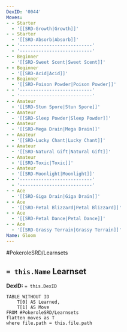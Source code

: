 ```yaml
---
DexID: '0044'
Moves:
- - Starter
  - '[[SRD-Growth|Growth]]'
- - Starter
  - '[[SRD-Absorb|Absorb]]'
- - '---------------------------'
  - '---------------------------'
- - Beginner
  - '[[SRD-Sweet Scent|Sweet Scent]]'
- - Beginner
  - '[[SRD-Acid|Acid]]'
- - Beginner
  - '[[SRD-Poison Powder|Poison Powder]]'
- - '---------------------------'
  - '---------------------------'
- - Amateur
  - '[[SRD-Stun Spore|Stun Spore]]'
- - Amateur
  - '[[SRD-Sleep Powder|Sleep Powder]]'
- - Amateur
  - '[[SRD-Mega Drain|Mega Drain]]'
- - Amateur
  - '[[SRD-Lucky Chant|Lucky Chant]]'
- - Amateur
  - '[[SRD-Natural Gift|Natural Gift]]'
- - Amateur
  - '[[SRD-Toxic|Toxic]]'
- - Amateur
  - '[[SRD-Moonlight|Moonlight]]'
- - '---------------------------'
  - '---------------------------'
- - Ace
  - '[[SRD-Giga Drain|Giga Drain]]'
- - Ace
  - '[[SRD-Petal Blizzard|Petal Blizzard]]'
- - Ace
  - '[[SRD-Petal Dance|Petal Dance]]'
- - Ace
  - '[[SRD-Grassy Terrain|Grassy Terrain]]'
Name: Gloom
---
```


#PokeroleSRD/Learnsets

## `= this.Name` Learnset

**DexID:** `= this.DexID`

```dataview
TABLE WITHOUT ID
    T[0] AS Learned,
    T[1] AS Move
FROM #PokeroleSRD/Learnsets
flatten moves as T
where file.path = this.file.path
```
